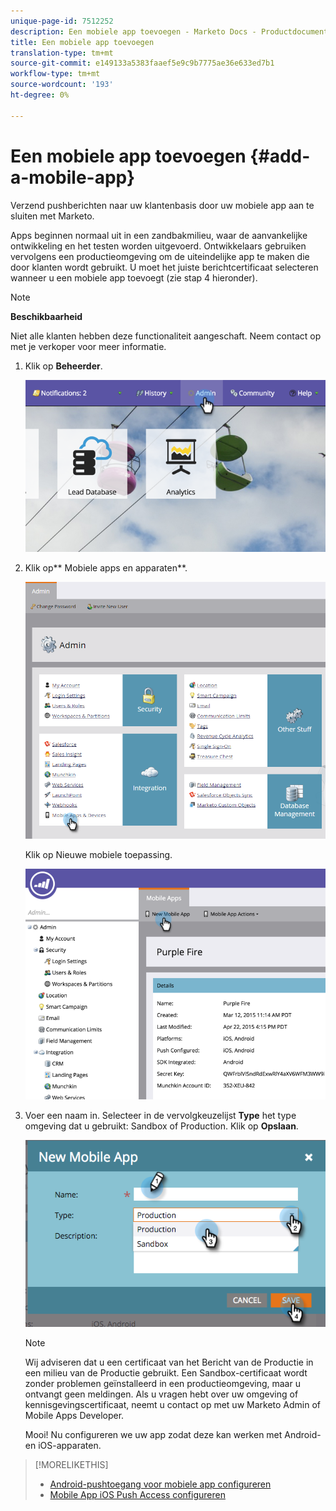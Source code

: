 ```yaml
---
unique-page-id: 7512252
description: Een mobiele app toevoegen - Marketo Docs - Productdocumentatie
title: Een mobiele app toevoegen
translation-type: tm+mt
source-git-commit: e149133a5383faaef5e9c9b7775ae36e633ed7b1
workflow-type: tm+mt
source-wordcount: '193'
ht-degree: 0%

---
```



# Een mobiele app toevoegen {#add-a-mobile-app}

Verzend pushberichten naar uw klantenbasis door uw mobiele app aan te sluiten met Marketo.

Apps beginnen normaal uit in een zandbakmilieu, waar de aanvankelijke ontwikkeling en het testen worden uitgevoerd. Ontwikkelaars gebruiken vervolgens een productieomgeving om de uiteindelijke app te maken die door klanten wordt gebruikt. U moet het juiste berichtcertificaat selecteren wanneer u een mobiele app toevoegt (zie stap 4 hieronder).

>[!NOTE]
>
>**Beschikbaarheid**
>
>Niet alle klanten hebben deze functionaliteit aangeschaft. Neem contact op met je verkoper voor meer informatie.

1. Klik op **Beheerder**.

   ![](assets/image2015-4-22-16-3a12-3a32.png)

1. Klik op** Mobiele apps en apparaten**.

   ![](assets/image2016-1-12-15-3a42-3a30.png)

   Klik op Nieuwe mobiele toepassing.

   ![](assets/image2015-4-22-16-3a17-3a15.png)

1. Voer een naam in. Selecteer in de vervolgkeuzelijst **Type** het type omgeving dat u gebruikt: Sandbox of Production. Klik op **Opslaan**.

   ![](assets/image2015-11-18-15-3a52-3a15.png)

   >[!NOTE]
   >
   >Wij adviseren dat u een certificaat van het Bericht van de Productie in een milieu van de Productie gebruikt. Een Sandbox-certificaat wordt zonder problemen geïnstalleerd in een productieomgeving, maar u ontvangt geen meldingen. Als u vragen hebt over uw omgeving of kennisgevingscertificaat, neemt u contact op met uw Marketo Admin of Mobile Apps Developer.

   Mooi! Nu configureren we uw app zodat deze kan werken met Android- en iOS-apparaten.

>[!MORELIKETHIS]
>
>* [Android-pushtoegang voor mobiele app configureren](configure-mobile-app-android-push-access.md)
>* [Mobile App iOS Push Access configureren](configure-mobile-app-ios-push-access.md)

>



